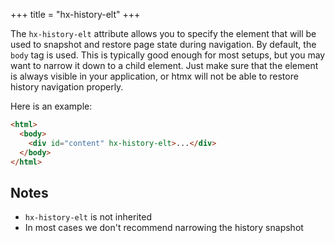 +++
title = "hx-history-elt"
+++

The `hx-history-elt` attribute allows you to specify the element that will be used to snapshot and restore page state
during navigation. By default, the `body` tag is used. This is typically good enough for most setups, but you may want
to narrow it down to a child element. Just make sure that the element is always visible in your application, or htmx
will not be able to restore history navigation properly.

Here is an example:

```html
<html>
  <body>
    <div id="content" hx-history-elt>...</div>
  </body>
</html>
```

## Notes

- `hx-history-elt` is not inherited
- In most cases we don't recommend narrowing the history snapshot
